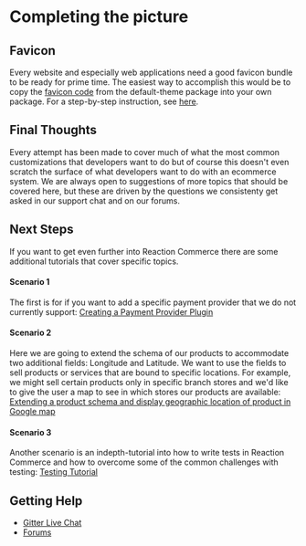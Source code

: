 # Completing the picture

## Favicon
Every website and especially web applications need a good favicon bundle to be ready for prime time. The easiest way to accomplish this would be to copy the [favicon code](https://github.com/reactioncommerce/reaction/blob/master/imports/plugins/included/default-theme/client/favicons.js) from the default-theme package into your own package. For a step-by-step instruction, see [here](/developer/how-to-change-the-favicon.md).

## Final Thoughts

Every attempt has been made to cover much of what the most common customizations that developers want to do but of course
this doesn't even scratch the surface of what developers want to do with an ecommerce system. We are always open to suggestions
of more topics that should be covered here, but these are driven by the questions we consistenty get asked in our support
chat and on our forums.

## Next Steps

If you want to get even further into Reaction Commerce there are some additional tutorials that cover specific topics.

#### Scenario 1
The first is for if you want to add a specific payment provider that we do not currently support:
[Creating a Payment Provider Plugin](/developer/tutorial/creating-a-payment-provider-plugin.md)

#### Scenario 2
Here we are going to extend the schema of our products to accommodate two additional fields: Longitude and Latitude. We want to use the fields to sell  products or services that are bound to specific locations. For example, we might sell certain products only in specific branch stores and we'd like to give the user a map to see in which stores our products are available:
[Extending a product schema and display geographic location of product in Google map](/developer/tutorial/extending-product-schema-location-map.md)

#### Scenario 3
Another scenario is an indepth-tutorial into how to write tests in Reaction Commerce and how to overcome some of the common
challenges with testing: [Testing Tutorial](/developer/tutorial/testing-tutorial.md)

## Getting Help

-   [Gitter Live Chat](https://gitter.im/reactioncommerce/reaction?utm_source=badge&utm_medium=badge&utm_campaign=pr-badge&utm_content=badge)
-   [Forums](<>)
